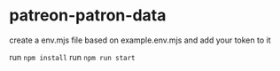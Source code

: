 # patreon-patron-data

create a env.mjs file based on example.env.mjs and add your token to it

run `npm install`
run `npm run start`